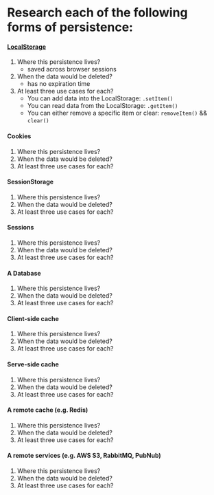 # Research each of the following forms of persistence:

#### [LocalStorage](https://developer.mozilla.org/en-US/docs/Web/API/Window/localStorage)
1. Where this persistence lives?
    * saved across browser sessions
2. When the data would be deleted?
    * has no expiration time
3. At least three use cases for each?
    * You can add data into the LocalStorage: `.setItem()`
    * You can read data from the LocalStorage: `.getItem()`
    * You can either remove a specific item or clear: `removeItem()` && `clear()`

#### Cookies
1. Where this persistence lives?
2. When the data would be deleted?
3. At least three use cases for each?

#### SessionStorage
1. Where this persistence lives?
2. When the data would be deleted?
3. At least three use cases for each?

#### Sessions
1. Where this persistence lives?
2. When the data would be deleted?
3. At least three use cases for each?

#### A Database
1. Where this persistence lives?
2. When the data would be deleted?
3. At least three use cases for each?

#### Client-side cache
1. Where this persistence lives?
2. When the data would be deleted?
3. At least three use cases for each?

#### Serve-side cache
1. Where this persistence lives?
2. When the data would be deleted?
3. At least three use cases for each?

#### A remote cache (e.g. Redis)
1. Where this persistence lives?
2. When the data would be deleted?
3. At least three use cases for each?

#### A remote services (e.g. AWS S3, RabbitMQ, PubNub)
1. Where this persistence lives?
2. When the data would be deleted?
3. At least three use cases for each?
